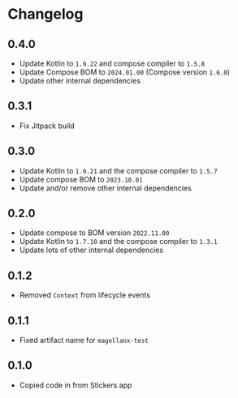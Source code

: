# Changelog

## 0.4.0
- Update Kotlin to `1.9.22` and compose compiler to `1.5.8`
- Update Compose BOM to `2024.01.00` (Compose version `1.6.0`)
- Update other internal dependencies

## 0.3.1
- Fix Jitpack build

## 0.3.0
- Update Kotlin to `1.9.21` and the compose compiler to `1.5.7`
- Update compose BOM to `2023.10.01`
- Update and/or remove other internal dependencies

## 0.2.0
- Update compose to BOM version `2022.11.00`
- Update Kotlin to `1.7.10` and the compose compiler to `1.3.1`
- Update lots of other internal dependencies

## 0.1.2
- Removed `Context` from lifecycle events

## 0.1.1
- Fixed artifact name for `magellanx-test`

## 0.1.0
- Copied code in from Stickers app
